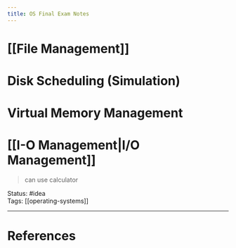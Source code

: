 ```yaml
---
title: OS Final Exam Notes
---
```

# [[File Management]]

# Disk Scheduling (Simulation)

# Virtual Memory Management

# [[I-O Management|I/O Management]]

> can use calculator

Status: #idea  
Tags:  [[operating-systems]]

---
# References